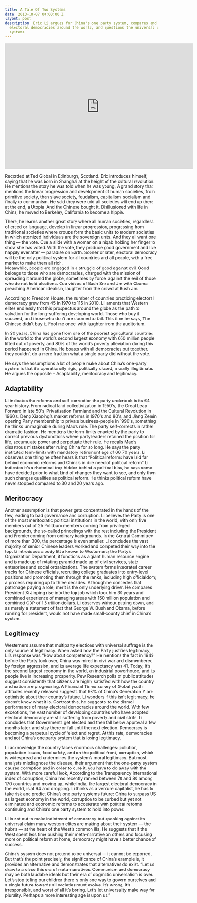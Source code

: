 ```yaml
---
title: A Tale Of Two Systems
date: 2013-10-07 00:00:00 Z
layout: post
description: Eric Li argues for China's one party system, compares and contrasts with
  electoral democracies around the world, and questions the universal claims of both
  systems
---
```


<iframe src="http://embed.ted.com/talks/eric_x_li_a_tale_of_two_political_systems.html" width="620" height="415" frameborder="0" scrolling="no" webkitAllowFullScreen mozallowfullscreen allowFullScreen></iframe>

Recorded at Ted Global in Edinburgh, Scotland. Eric introduces himself, saying that he was born in Shanghai at the height of the cultural revolution. He mentions the story he was told when he was young, A grand story that mentions the linear progression and development of human societies, from primitive society, then slave society, feudalism, capitalism, socialism and finally to communism. He said they were told all societies will end up there at the end, a Utopia. And the Chinese bought it. Disillusioned with life in China, he moved to Berkeley, California to become a hippie. 

There, he learns another great story where all human societies, regardless of creed or language, develop in linear progression, progressing from traditional societies where groups form the basic units to modern societies in which atomized individuals are the sovereign units. And they all want one thing — the vote. Cue a slide with a woman on a niqab holding her finger to show she has voted. With the vote, they produce good government and live happily ever after — paradise on Earth. Sooner or later, electoral democracy will be the only political system for all countries and all people, with a free market to make them all rich.  
Meanwhile, people are engaged in a struggle of good against evil. Good belongs to those who are democracies, charged with the mission of spreading it around the globe, sometimes by force, against the evil of those who do not hold elections. Cue videos of Bush Snr and Jnr with Obama preaching American idealism, laughter from the crowd at Bush Jnr.

According to Freedom House, the number of countries practicing electoral democracy grew from 45 in 1970 to 115 in 2010. Li laments that Western elites endlessly trot this prospectus around the globe as the path to salvation for the long-suffering developing world. Those who buy it succeed, and those who don&#8217;t are doomed to fail. This time he says, The Chinese didn&#8217;t buy it. Fool me once, with laughter from the auditorium.

In 30 years, China has gone from one of the poorest agricultural countries in the world to the world’s second largest economy with 650 million people lifted out of poverty, and 80% of the world’s poverty alleviation during this period happened in China. He boasts with all democracies put together, they couldn&#8217;t do a mere fraction what a single party did without the vote. 

He says the assumptions a lot of people make about China&#8217;s one-party system is that it&#8217;s operationally rigid, politically closed, morally illegitimate. He argues the opposite &#8211; Adaptability, meritocracy and legitimacy.

## Adaptability 

Li indicates the reforms and self-correction the party undertook in its 64 year history. From radical land collectivization in 1950&#8242;s, the Great Leap Forward in late 50&#8242;s, Privatization Farmland and the Cultural Revolution in 1960&#8242;s, Deng Xiaoping’s market reforms in 1970&#8242;s and 80&#8242;s, and Jiang Zemin opening Party membership to private business-people in 1990&#8242;s, something he thinks unimaginable during Mao’s rule. The party self-corrects in rather dramatic fashion. He mentions the term-limits enacted by the party to correct previous dysfunctions where party leaders retained the position for life, accumulate power and perpetuate their rule. He recalls Mao&#8217;s disastrous mistakes after ruling China for so long. He says the party instituted term-limits with mandatory retirement age of 68-70 years. Li observes one thing he often hears is that &#8220;Political reforms have laid far behind economic reforms and China&#8217;s in dire need of political reform&#8221; Li indicates it&#8217;s a rhetorical trap hidden behind a political bias, he says some have decided prior to what kind of changes they want to see, and only then such changes qualifies as political reform. He thinks political reform have never stopped compared to 30 and 20 years ago.

## Meritocracy 

Another assumption is that power gets concentrated in the hands of the few, leading to bad governance and corruption. Li believes the Party is one of the most meritocratic political institutions in the world, with only five members out of 25 Politburo members coming from privileged backgrounds, the so-called princelings with the rest including the President and Premier coming from ordinary backgrounds. In the Central Committee of more than 300, the percentage is even smaller. Li concludes the vast majority of senior Chinese leaders worked and competed their way into the top. Li introduces a body little known to Westerners; the Party’s Organization Department, it functions as a giant human resource engine and is made up of rotating pyramid made up of civil services, state enterprises and social organizations. The system forms integrated career tracks for Chinese officials, recruiting college graduates into entry-level positions and promoting them through the ranks, including high officialdom; a process requiring up to three decades. Although he concedes that patronage playing a role, merit is the only underlying driver. He compares President Xi Jinping rise into the top job which took him 30 years and combined experience of managing areas with 150 million population and combined GDP of 1.5 trillion dollars. Li observes without putting down, and as merely a statement of fact that George W. Bush and Obama, before running for president, would not have made small-county chief in China’s system.

## Legitimacy 

Westerners assume that multiparty elections with universal suffrage is the only source of legitimacy. When asked how the Party justifies legitimacy, Li&#8217;s response was “How about competency?” He mentions the fact in 1949 before the Party took over, China was mired in civil war and dismembered by foreign aggression, and its average life expectancy was 41. Today, it’s the second largest economy in the world, an industrial powerhouse, and its people live in increasing prosperity. Pew Research polls of public attitudes suggest consistently that citizens are highly satisfied with how the country and nation are progressing. A Financial Times survey of Global youth attitudes recently released suggests that 93% of China’s Generation Y are optimistic about their country’s future. Li wonders If this isn’t legitimacy, he doesn&#8217;t know what it is. Contrast this, he suggests, to the dismal performance of many electoral democracies around the world. With few exceptions, the vast number of developing countries who have adopted electoral democracy are still suffering from poverty and civil strife. Li concludes that Governments get elected and then fall below approval a few months later, and stay there or fall until the next election. Democracy is becoming a perpetual cycle of ‘elect and regret. At this rate, democracies and not China&#8217;s one party system that is losing legitimacy. 

Li acknowledge the country faces enormous challenges: pollution, population issues, food safety, and on the political front, corruption, which is widespread and undermines the system&#8217;s moral legitimacy. But most analysts misdiagnose the disease, their argument that the one-party system causes corruption and in order to cure it, you have to do away with the system. With more careful look, According to the Transparency International index of corruption, China has recently ranked between 70 and 80 among 170 countries and moving up, while India, the largest electoral democracy in the world, is at 94 and dropping. Li thinks as a venture capitalist, he has to take risk and predict China&#8217;s one party systems future: China to surpass US as largest economy in the world, corruption to be curbed but yet not eliminated and economic reforms to accelerate with political reforms continuing and China&#8217;s one party system to hold into power.

Li is not out to make indictment of democracy but speaking against its universal claim many western elites are making about their system — the hubris — at the heart of the West’s common ills, He suggests that if the West spent less time pushing their meta-narrative on others and focusing more on political reform at home, democracy might have a better chance of success.

China’s system does not pretend to be universal — it cannot be exported, But that’s the point precisely, the significance of China&#8217;s example is, it provides an alternative and demonstrates that alternatives do exist. &#8220;Let us draw to a close this era of meta-narratives. Communism and democracy may be both laudable ideals but their era of dogmatic universalism is over. Let’s stop telling our children there is only one way to govern ourselves and a single future towards all societies must evolve. It’s wrong, it&#8217;s irresponsible, and worst of all it’s boring. Let’s let universality make way for plurality. Perhaps a more interesting age is upon us.”
